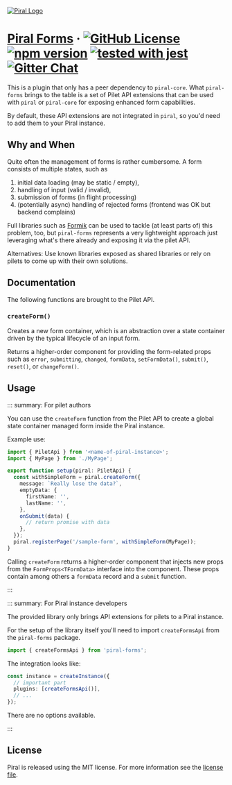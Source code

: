 [![Piral Logo](https://github.com/smapiot/piral/raw/main/docs/assets/logo.png)](https://piral.io)

# [Piral Forms](https://piral.io) &middot; [![GitHub License](https://img.shields.io/badge/license-MIT-blue.svg)](https://github.com/smapiot/piral/blob/main/LICENSE) [![npm version](https://img.shields.io/npm/v/piral-forms.svg?style=flat)](https://www.npmjs.com/package/piral-forms) [![tested with jest](https://img.shields.io/badge/tested_with-jest-99424f.svg)](https://jestjs.io) [![Gitter Chat](https://badges.gitter.im/gitterHQ/gitter.png)](https://gitter.im/piral-io/community)

This is a plugin that only has a peer dependency to `piral-core`. What `piral-forms` brings to the table is a set of Pilet API extensions that can be used with `piral` or `piral-core` for exposing enhanced form capabilities.

By default, these API extensions are not integrated in `piral`, so you'd need to add them to your Piral instance.

## Why and When

Quite often the management of forms is rather cumbersome. A form consists of multiple states, such as

1. initial data loading (may be static / empty),
2. handling of input (valid / invalid),
3. submission of forms (in flight processing)
4. (potentially async) handling of rejected forms (frontend was OK but backend complains)

Full libraries such as [Formik](https://formik.org/) can be used to tackle (at least parts of) this problem, too, but `piral-forms` represents a very lightweight approach just leveraging what's there already and exposing it via the pilet API.

Alternatives: Use known libraries exposed as shared libraries or rely on pilets to come up with their own solutions.

## Documentation

The following functions are brought to the Pilet API.

### `createForm()`

Creates a new form container, which is an abstraction over a state container driven by the typical lifecycle of an input form.

Returns a higher-order component for providing the form-related props such as `error`, `submitting`, `changed`, `formData`, `setFormData()`, `submit()`, `reset()`, or `changeForm()`.

## Usage

::: summary: For pilet authors

You can use the `createForm` function from the Pilet API to create a global state container managed form inside the Piral instance.

Example use:

```ts
import { PiletApi } from '<name-of-piral-instance>';
import { MyPage } from './MyPage';

export function setup(piral: PiletApi) {
  const withSimpleForm = piral.createForm({
    message: `Really lose the data?`,
    emptyData: {
      firstName: '',
      lastName: '',
    },
    onSubmit(data) {
      // return promise with data
    },
  });
  piral.registerPage('/sample-form', withSimpleForm(MyPage));
}
```

Calling `createForm` returns a higher-order component that injects new props from the `FormProps<TFormData>` interface into the component. These props contain among others a `formData` record and a `submit` function.

:::

::: summary: For Piral instance developers

The provided library only brings API extensions for pilets to a Piral instance.

For the setup of the library itself you'll need to import `createFormsApi` from the `piral-forms` package.

```ts
import { createFormsApi } from 'piral-forms';
```

The integration looks like:

```ts
const instance = createInstance({
  // important part
  plugins: [createFormsApi()],
  // ...
});
```

There are no options available.

:::

## License

Piral is released using the MIT license. For more information see the [license file](./LICENSE).
